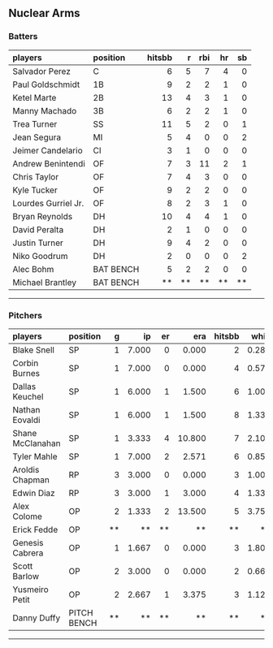 ## Nuclear Arms

### Batters

 
|players             |position  | hitsbb|  r| rbi| hr| sb| 
|:-------------------|:---------|------:|--:|---:|--:|--:| 
|Salvador Perez      |C         |      6|  5|   7|  4|  0| 
|Paul Goldschmidt    |1B        |      9|  2|   2|  1|  0| 
|Ketel Marte         |2B        |     13|  4|   3|  1|  0| 
|Manny Machado       |3B        |      6|  2|   2|  1|  0| 
|Trea Turner         |SS        |     11|  5|   2|  0|  1| 
|Jean Segura         |MI        |      5|  4|   0|  0|  2| 
|Jeimer Candelario   |CI        |      3|  1|   0|  0|  0| 
|Andrew Benintendi   |OF        |      7|  3|  11|  2|  1| 
|Chris Taylor        |OF        |      7|  4|   3|  0|  0| 
|Kyle Tucker         |OF        |      9|  2|   2|  0|  0| 
|Lourdes Gurriel Jr. |OF        |      8|  2|   3|  1|  0| 
|Bryan Reynolds      |DH        |     10|  4|   4|  1|  0| 
|David Peralta       |DH        |      2|  1|   0|  0|  0| 
|Justin Turner       |DH        |      9|  4|   2|  0|  0| 
|Niko Goodrum        |DH        |      2|  0|   0|  0|  2| 
|Alec Bohm           |BAT BENCH |      5|  2|   2|  0|  0| 
|Michael Brantley    |BAT BENCH |     **| **|  **| **| **| 


* * *

### Pitchers

 
|players          |position    |  g|    ip| er|    era| hitsbb|  whip| so|  w| sv| 
|:----------------|:-----------|--:|-----:|--:|------:|------:|-----:|--:|--:|--:| 
|Blake Snell      |SP          |  1| 7.000|  0|  0.000|      2| 0.286| 10|  1|  0| 
|Corbin Burnes    |SP          |  1| 7.000|  0|  0.000|      4| 0.571| 13|  1|  0| 
|Dallas Keuchel   |SP          |  1| 6.000|  1|  1.500|      6| 1.000|  3|  0|  0| 
|Nathan Eovaldi   |SP          |  1| 6.000|  1|  1.500|      8| 1.333|  7|  1|  0| 
|Shane McClanahan |SP          |  1| 3.333|  4| 10.800|      7| 2.100|  6|  0|  0| 
|Tyler Mahle      |SP          |  1| 7.000|  2|  2.571|      6| 0.857|  8|  1|  0| 
|Aroldis Chapman  |RP          |  3| 3.000|  0|  0.000|      3| 1.000|  5|  0|  1| 
|Edwin Diaz       |RP          |  3| 3.000|  1|  3.000|      4| 1.333|  4|  0|  1| 
|Alex Colome      |OP          |  2| 1.333|  2| 13.500|      5| 3.750|  0|  0|  0| 
|Erick Fedde      |OP          | **|    **| **|     **|     **|    **| **| **| **| 
|Genesis Cabrera  |OP          |  1| 1.667|  0|  0.000|      3| 1.800|  2|  0|  0| 
|Scott Barlow     |OP          |  2| 3.000|  0|  0.000|      2| 0.667|  3|  0|  1| 
|Yusmeiro Petit   |OP          |  2| 2.667|  1|  3.375|      3| 1.125|  1|  0|  0| 
|Danny Duffy      |PITCH BENCH | **|    **| **|     **|     **|    **| **| **| **| 


* * *



